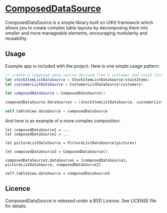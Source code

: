 # [ComposedDataSource](https://github.com/ortuman/ComposedDataSource)

ComposedDataSource is a simple library built on UIKit framework which allows you to create complex table layouts by decomposing them into smaller and more manageable elements, encouraging modularity and reusability.

## Usage

Example app is included with the project. Here is one simple usage pattern:

```swift
// create a composed data source derived from a customer and stock list
let stockItemListDataSource = StockItemListDataSource(stockItems)
let customerListDataSource = CustomerListDataSource(customers)

let composedDataSource = ComposedDataSource()

composedDataSource.dataSources = [stockItemListDataSource, customerListDataSource]

self.tableView.dataSource = composedDataSource
```
And here is an example of a more complex composition:

```
let composedDataSource1 = ...
let composedDataSource2 = ...

let pictureListDataSource = PictureListDataSource(pictures)

let composedDataSource3 = ComposedDataSource()

composedDataSource3.dataSources = [composedDataSource1, pictureListDataSource, composedDataSource2]

self.tableView.dataSource = composedDataSource3
```

## Licence

ComposedDataSource is released under a BSD License. See LICENSE file for details.
